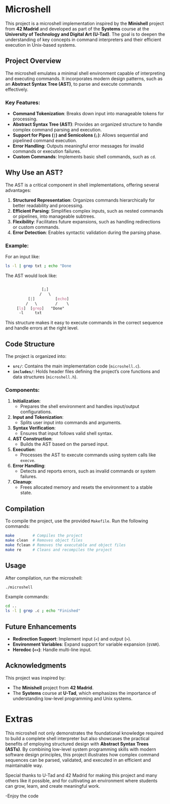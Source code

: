 # Microshell

This project is a microshell implementation inspired by the **Minishell** project from **42 Madrid** and developed as part of the **Systems** course at the **University of Technology and Digital Art (U-Tad)**. The goal is to deepen the understanding of key concepts in command interpreters and their efficient execution in Unix-based systems.

## Project Overview

The microshell emulates a minimal shell environment capable of interpreting and executing commands. It incorporates modern design patterns, such as an **Abstract Syntax Tree (AST)**, to parse and execute commands effectively.

### Key Features:

- **Command Tokenization**: Breaks down input into manageable tokens for processing.
- **Abstract Syntax Tree (AST)**: Provides an organized structure to handle complex command parsing and execution.
- **Support for Pipes (`|`) and Semicolons (`;`)**: Allows sequential and pipelined command execution.
- **Error Handling**: Outputs meaningful error messages for invalid commands or execution failures.
- **Custom Commands**: Implements basic shell commands, such as `cd`.

## Why Use an AST?

The AST is a critical component in shell implementations, offering several advantages:

1. **Structured Representation**: Organizes commands hierarchically for better readability and processing.
2. **Efficient Parsing**: Simplifies complex inputs, such as nested commands or pipelines, into manageable subtrees.
3. **Flexibility**: Facilitates future expansions, such as handling redirections or custom commands.
4. **Error Detection**: Enables syntactic validation during the parsing phase.

### Example:

For an input like:

```bash
ls -l | grep txt ; echo "Done
```

The AST would look like:

```css

                [;]
               /   \
          [|]         [echo]
         /   \        /    \
     [ls]  [grep]   "Done"
      -l     txt

```

This structure makes it easy to execute commands in the correct sequence and handle errors at the right level.

## Code Structure

The project is organized into:

- **`src/`**: Contains the main implementation code (`microshell.c`).
- **`includes/`**: Holds header files defining the project’s core functions and data structures (`microshell.h`).

### Components:

1. **Initialization**:
    - Prepares the shell environment and handles input/output configurations.
2. **Input and Tokenization**:
    - Splits user input into commands and arguments.
3. **Syntax Verification**:
    - Ensures that input follows valid shell syntax.
4. **AST Construction**:
    - Builds the AST based on the parsed input.
5. **Execution**:
    - Processes the AST to execute commands using system calls like `execve`.
6. **Error Handling**:
    - Detects and reports errors, such as invalid commands or system failures.
7. **Cleanup**:
    - Frees allocated memory and resets the environment to a stable state.

## Compilation

To compile the project, use the provided `Makefile`. Run the following commands:

```bash
make        # Compiles the project
make clean  # Removes object files
make fclean # Removes the executable and object files
make re     # Cleans and recompiles the project
```

## Usage

After compilation, run the microshell:

```bash
./microshell
```

Example commands:

```bash
cd ..
ls -l | grep .c ; echo "Finished"
```

## Future Enhancements

- **Redirection Support**: Implement input (`<`) and output (`>`).
- **Environment Variables**: Expand support for variable expansion (`$VAR`).
- **Heredoc (`<<`)**: Handle multi-line input.

## Acknowledgments

This project was inspired by:

- The **Minishell** project from **42 Madrid**.
- The **Systems** course at **U-Tad**, which emphasizes the importance of understanding low-level programming and Unix systems.

# Extras

This microshell not only demonstrates the foundational knowledge required to build a complete shell interpreter but also showcases the practical benefits of employing structured design with **Abstract Syntax Trees (ASTs)**. By combining low-level system programming skills with modern software design principles, this project illustrates how complex command sequences can be parsed, validated, and executed in an efficient and maintainable way.

Special thanks to U-Tad and 42 Madrid for making this project and many others like it possible, and for cultivating an environment where students can grow, learn, and create meaningful work.

-Enjoy the code

